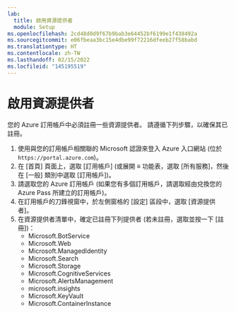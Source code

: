 ```yaml
---
lab:
  title: 啟用資源提供者
  module: Setup
ms.openlocfilehash: 2cd48d0d9f67b9bab3e64452bf6199e1f438492a
ms.sourcegitcommit: e06fbeaa3bc15e4dbe99f72216dfeeb27f58babd
ms.translationtype: HT
ms.contentlocale: zh-TW
ms.lasthandoff: 02/15/2022
ms.locfileid: "145195519"
---
```

# <a name="enable-resource-providers"></a>啟用資源提供者

您的 Azure 訂用帳戶中必須註冊一些資源提供者。 請遵循下列步驟，以確保其已註冊。

1. 使用與您的訂用帳戶相關聯的 Microsoft 認證來登入 Azure 入口網站 (位於 `https://portal.azure.com`)。
2. 在 [首頁] 頁面上，選取 [訂用帳戶] (或展開 **&#8801;** 功能表，選取 [所有服務]，然後在 [一般] 類別中選取 [訂用帳戶])。
3. 請選取您的 Azure 訂用帳戶 (如果您有多個訂用帳戶，請選取經由兌換您的 Azure Pass 所建立的訂用帳戶)。
4. 在訂用帳戶的刀鋒視窗中，於左側窗格的 [設定] 區段中，選取 [資源提供者]。
5. 在資源提供者清單中，確定已註冊下列提供者 (若未註冊，選取並按一下 [註冊])：
    - Microsoft.BotService
    - Microsoft.Web
    - Microsoft.ManagedIdentity
    - Microsoft.Search
    - Microsoft.Storage
    - Microsoft.CognitiveServices
    - Microsoft.AlertsManagement
    - microsoft.insights
    - Microsoft.KeyVault
    - Microsoft.ContainerInstance
